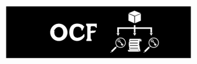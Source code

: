 ![OCF Logo](https://raw.githubusercontent.com/GroundAura/Object-Categorization-Framework/main/docs/images/brand/Header.png)